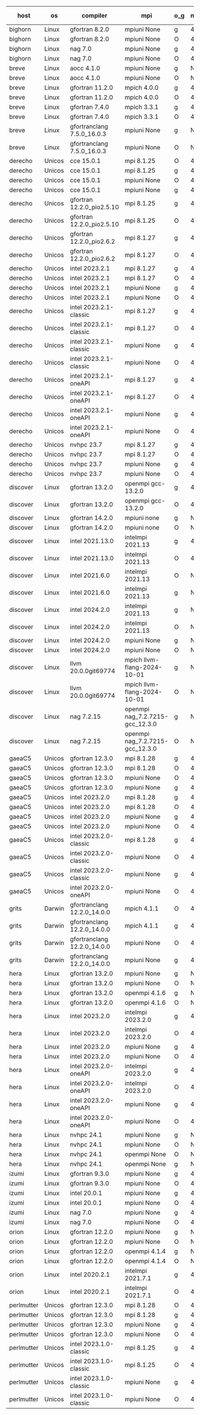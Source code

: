 

| host     | os       | compiler                              | mpi                      | o_g        | netcdf        | build       | u_pass          | u_fail          | s_pass            | s_fail            | e_pass             | e_fail             | nuopc_pass       | nuopc_fail       | artifacts link          |
|----------|----------|---------------------------------------|--------------------------|------------|---------------|-------------|-----------------|-----------------|-------------------|-------------------|--------------------|--------------------|------------------|------------------|-------------------------|
| bighorn | Linux | gfortran 8.2.0 | mpiuni None  | g | 4.6.1  | PASS | 12528 | 0 | 9 | 0 | 42 | 0 | None | None | <a href="https://github.com/esmf-org/esmf-test-artifacts/tree/83bf96fae5123056928b24b6c2e36bdef0e5d0a7/develop/gfortran/8.2.0/g/mpiuni/None" target="_blank">83bf96f</a> | 
| bighorn | Linux | gfortran 8.2.0 | mpiuni None  | O | 4.6.1  | PASS | 12528 | 0 | 9 | 0 | 42 | 0 | None | None | <a href="https://github.com/esmf-org/esmf-test-artifacts/tree/1d99fdcb2c1634ed48fb8f6433d23ba82a876110/develop/gfortran/8.2.0/O/mpiuni/None" target="_blank">1d99fdc</a> | 
| bighorn | Linux | nag 7.0 | mpiuni None  | g | 4.6.1  | PASS | 12528 | 0 | 9 | 0 | 42 | 0 | None | None | <a href="https://github.com/esmf-org/esmf-test-artifacts/tree/6df1f9cdbbc13ed1ad213ab029689fc9737121f7/develop/nag/7.0/g/mpiuni/None" target="_blank">6df1f9c</a> | 
| bighorn | Linux | nag 7.0 | mpiuni None  | O | 4.6.1  | PASS | 12528 | 0 | 9 | 0 | 42 | 0 | None | None | <a href="https://github.com/esmf-org/esmf-test-artifacts/tree/804882cd92a300667988fd20125e7cf5e8d7889d/develop/nag/7.0/O/mpiuni/None" target="_blank">804882c</a> | 
| breve | Linux | aocc 4.1.0 | mpiuni None  | g | None  | PASS | 12502 | 26 | 9 | 0 | 42 | 0 | None | None | <a href="https://github.com/esmf-org/esmf-test-artifacts/tree/2f34dc0c05bc5084470d4320658446e2f9eed5c2/develop/aocc/4.1.0/g/mpiuni/None" target="_blank">2f34dc0</a> | 
| breve | Linux | aocc 4.1.0 | mpiuni None  | O | None  | PASS | 12502 | 26 | 9 | 0 | 42 | 0 | None | None | <a href="https://github.com/esmf-org/esmf-test-artifacts/tree/8a1e6e8cbefe8e0299790cf8776279d5b99d3f99/develop/aocc/4.1.0/O/mpiuni/None" target="_blank">8a1e6e8</a> | 
| breve | Linux | gfortran 11.2.0 | mpich 4.0.0  | g | 4.7.4  | PASS | 14197 | 0 | 51 | 0 | 80 | 0 | 57 | 0 | <a href="https://github.com/esmf-org/esmf-test-artifacts/tree/7cf7dd24eb17f80ca499bd39763a66797042d512/develop/gfortran/11.2.0/g/mpich/4.0.0" target="_blank">7cf7dd2</a> | 
| breve | Linux | gfortran 11.2.0 | mpich 4.0.0  | O | 4.7.4  | PASS | 14197 | 0 | 51 | 0 | 80 | 0 | 57 | 0 | <a href="https://github.com/esmf-org/esmf-test-artifacts/tree/13059e765c8fa43fb2832e83ab7681e650d3ada4/develop/gfortran/11.2.0/O/mpich/4.0.0" target="_blank">13059e7</a> | 
| breve | Linux | gfortran 7.4.0 | mpich 3.3.1  | g | 4.7.4  | PASS | 14197 | 0 | 51 | 0 | 80 | 0 | 57 | 0 | <a href="https://github.com/esmf-org/esmf-test-artifacts/tree/d172228c632b766fa8b3f8937e50a6e9a7e6b743/develop/gfortran/7.4.0/g/mpich/3.3.1" target="_blank">d172228</a> | 
| breve | Linux | gfortran 7.4.0 | mpich 3.3.1  | O | 4.7.4  | PASS | 14197 | 0 | 51 | 0 | 80 | 0 | 57 | 0 | <a href="https://github.com/esmf-org/esmf-test-artifacts/tree/1220f5cacd87bc41efff801da9dc722c49e2bd14/develop/gfortran/7.4.0/O/mpich/3.3.1" target="_blank">1220f5c</a> | 
| breve | Linux | gfortranclang 7.5.0_16.0.3 | mpiuni None  | g | None  | PASS | 12528 | 0 | 9 | 0 | 42 | 0 | None | None | <a href="https://github.com/esmf-org/esmf-test-artifacts/tree/f8e8e2cfdac6b25c02ba1da4b473cece83a1ceed/develop/gfortranclang/7.5.0_16.0.3/g/mpiuni/None" target="_blank">f8e8e2c</a> | 
| breve | Linux | gfortranclang 7.5.0_16.0.3 | mpiuni None  | O | None  | PASS | 12528 | 0 | 9 | 0 | 42 | 0 | None | None | <a href="https://github.com/esmf-org/esmf-test-artifacts/tree/d1b93406ec44bb23a8d453a4f7e5c3846df4a876/develop/gfortranclang/7.5.0_16.0.3/O/mpiuni/None" target="_blank">d1b9340</a> | 
| derecho | Unicos | cce 15.0.1 | mpi 8.1.25  | O | 4.9.2  | PASS | 14119 | 78 | 51 | 0 | 80 | 0 | 57 | 0 | <a href="https://github.com/esmf-org/esmf-test-artifacts/tree/9cdda1999e79ba9b9b09bf21e275a6fead770e9e/develop/cce/15.0.1/O/mpi/8.1.25" target="_blank">9cdda19</a> | 
| derecho | Unicos | cce 15.0.1 | mpi 8.1.25  | g | 4.9.2  | PASS | 13999 | 198 | 51 | 0 | 80 | 0 | 57 | 0 | <a href="https://github.com/esmf-org/esmf-test-artifacts/tree/a222c1e7771e1e02c1f5c996eee9d3c8980e8a15/develop/cce/15.0.1/g/mpi/8.1.25" target="_blank">a222c1e</a> | 
| derecho | Unicos | cce 15.0.1 | mpiuni None  | O | 4.9.2  | PASS | 12293 | 235 | 9 | 0 | 42 | 0 | None | None | <a href="https://github.com/esmf-org/esmf-test-artifacts/tree/fa0dc25442474caa306e7081d7f8c47f201b6275/develop/cce/15.0.1/O/mpiuni/None" target="_blank">fa0dc25</a> | 
| derecho | Unicos | cce 15.0.1 | mpiuni None  | g | 4.9.2  | PASS | 12452 | 76 | 9 | 0 | 42 | 0 | None | None | <a href="https://github.com/esmf-org/esmf-test-artifacts/tree/741b7814e1b68904aa585abb257a5c82a8019e78/develop/cce/15.0.1/g/mpiuni/None" target="_blank">741b781</a> | 
| derecho | Unicos | gfortran 12.2.0_pio2.5.10 | mpi 8.1.25  | g | 4.9.2  | PASS | 14197 | 0 | 51 | 0 | 80 | 0 | 57 | 0 | <a href="https://github.com/esmf-org/esmf-test-artifacts/tree/e627d99d7eb4fbe38046c32bb90429f03969fe71/develop/gfortran/12.2.0_pio2.5.10/g/mpi/8.1.25" target="_blank">e627d99</a> | 
| derecho | Unicos | gfortran 12.2.0_pio2.5.10 | mpi 8.1.25  | O | 4.9.2  | PASS | 14197 | 0 | 51 | 0 | 80 | 0 | 57 | 0 | <a href="https://github.com/esmf-org/esmf-test-artifacts/tree/55161b8b97825bbb429776bd94fd4a7158d7df17/develop/gfortran/12.2.0_pio2.5.10/O/mpi/8.1.25" target="_blank">55161b8</a> | 
| derecho | Unicos | gfortran 12.2.0_pio2.6.2 | mpi 8.1.27  | g | 4.9.2  | PASS | 14197 | 0 | 51 | 0 | 80 | 0 | 57 | 0 | <a href="https://github.com/esmf-org/esmf-test-artifacts/tree/f8d5575715bb6d71623dcf60089a42a81e52be2c/develop/gfortran/12.2.0_pio2.6.2/g/mpi/8.1.27" target="_blank">f8d5575</a> | 
| derecho | Unicos | gfortran 12.2.0_pio2.6.2 | mpi 8.1.27  | O | 4.9.2  | PASS | 14197 | 0 | 51 | 0 | 80 | 0 | 57 | 0 | <a href="https://github.com/esmf-org/esmf-test-artifacts/tree/7f11d035d79d53b82247738482caf2ce32851bce/develop/gfortran/12.2.0_pio2.6.2/O/mpi/8.1.27" target="_blank">7f11d03</a> | 
| derecho | Unicos | intel 2023.2.1 | mpi 8.1.27  | g | 4.9.2  | PASS | 14197 | 0 | 51 | 0 | 80 | 0 | 58 | 0 | <a href="https://github.com/esmf-org/esmf-test-artifacts/tree/990c427fa7cbe54519b98a73c4f70452a53c2952/develop/intel/2023.2.1/g/mpi/8.1.27" target="_blank">990c427</a> | 
| derecho | Unicos | intel 2023.2.1 | mpi 8.1.27  | O | 4.9.2  | PASS | 14197 | 0 | 51 | 0 | 80 | 0 | 58 | 0 | <a href="https://github.com/esmf-org/esmf-test-artifacts/tree/0eca09836c3afe42223fe1ff5de563285dd907a2/develop/intel/2023.2.1/O/mpi/8.1.27" target="_blank">0eca098</a> | 
| derecho | Unicos | intel 2023.2.1 | mpiuni None  | g | 4.9.2  | PASS | 12528 | 0 | 9 | 0 | 42 | 0 | None | None | <a href="https://github.com/esmf-org/esmf-test-artifacts/tree/9c5abf1ba3bf723190c23d6cc2ebfb36629fe7d6/develop/intel/2023.2.1/g/mpiuni/None" target="_blank">9c5abf1</a> | 
| derecho | Unicos | intel 2023.2.1 | mpiuni None  | O | 4.9.2  | PASS | 12528 | 0 | 9 | 0 | 42 | 0 | None | None | <a href="https://github.com/esmf-org/esmf-test-artifacts/tree/2fa863fab8e2e2710840d7522a884bbbcc9244aa/develop/intel/2023.2.1/O/mpiuni/None" target="_blank">2fa863f</a> | 
| derecho | Unicos | intel 2023.2.1-classic | mpi 8.1.27  | g | 4.9.2  | PASS | 14197 | 0 | 51 | 0 | 80 | 0 | 57 | 0 | <a href="https://github.com/esmf-org/esmf-test-artifacts/tree/f37f10ed343b7fad9fd96531dc8ba607479fc2a5/develop/intel/2023.2.1-classic/g/mpi/8.1.27" target="_blank">f37f10e</a> | 
| derecho | Unicos | intel 2023.2.1-classic | mpi 8.1.27  | O | 4.9.2  | PASS | 14197 | 0 | 51 | 0 | 80 | 0 | 57 | 0 | <a href="https://github.com/esmf-org/esmf-test-artifacts/tree/9239abbb2aba5c90c22cb0c44922595b45b2722b/develop/intel/2023.2.1-classic/O/mpi/8.1.27" target="_blank">9239abb</a> | 
| derecho | Unicos | intel 2023.2.1-classic | mpiuni None  | g | 4.9.2  | PASS | 12528 | 0 | 9 | 0 | 42 | 0 | None | None | <a href="https://github.com/esmf-org/esmf-test-artifacts/tree/7e6a6c5b90080a3c3a219ce3cc14bafc2f393896/develop/intel/2023.2.1-classic/g/mpiuni/None" target="_blank">7e6a6c5</a> | 
| derecho | Unicos | intel 2023.2.1-classic | mpiuni None  | O | 4.9.2  | PASS | 12528 | 0 | 9 | 0 | 42 | 0 | None | None | <a href="https://github.com/esmf-org/esmf-test-artifacts/tree/806217312c8dd759d4c8188a95aada2b65a26537/develop/intel/2023.2.1-classic/O/mpiuni/None" target="_blank">8062173</a> | 
| derecho | Unicos | intel 2023.2.1-oneAPI | mpi 8.1.27  | g | 4.9.2  | PASS | 14197 | 0 | 51 | 0 | 80 | 0 | 57 | 0 | <a href="https://github.com/esmf-org/esmf-test-artifacts/tree/c7f847081c2d16cd5650fcfc318e162cb6be13f3/develop/intel/2023.2.1-oneAPI/g/mpi/8.1.27" target="_blank">c7f8470</a> | 
| derecho | Unicos | intel 2023.2.1-oneAPI | mpi 8.1.27  | O | 4.9.2  | PASS | 14197 | 0 | 50 | 1 | 80 | 0 | 57 | 0 | <a href="https://github.com/esmf-org/esmf-test-artifacts/tree/c3ef87c2c6d8df1776c138eacf24820eb4e05a70/develop/intel/2023.2.1-oneAPI/O/mpi/8.1.27" target="_blank">c3ef87c</a> | 
| derecho | Unicos | intel 2023.2.1-oneAPI | mpiuni None  | g | 4.9.2  | PASS | 12528 | 0 | 9 | 0 | 42 | 0 | None | None | <a href="https://github.com/esmf-org/esmf-test-artifacts/tree/e5a2b6a75762a4bf80fc7e4521462a7a8182b87d/develop/intel/2023.2.1-oneAPI/g/mpiuni/None" target="_blank">e5a2b6a</a> | 
| derecho | Unicos | intel 2023.2.1-oneAPI | mpiuni None  | O | 4.9.2  | PASS | 12528 | 0 | 9 | 0 | 42 | 0 | None | None | <a href="https://github.com/esmf-org/esmf-test-artifacts/tree/3a95c5190bc68889db6ef1b40adf0c93cfc912ab/develop/intel/2023.2.1-oneAPI/O/mpiuni/None" target="_blank">3a95c51</a> | 
| derecho | Unicos | nvhpc 23.7 | mpi 8.1.27  | g | 4.9.2  | PASS | 14197 | 0 | 51 | 0 | 80 | 0 | 57 | 0 | <a href="https://github.com/esmf-org/esmf-test-artifacts/tree/0702252d07c5381401d9769fbc369fc579322d08/develop/nvhpc/23.7/g/mpi/8.1.27" target="_blank">0702252</a> | 
| derecho | Unicos | nvhpc 23.7 | mpi 8.1.27  | O | 4.9.2  | PASS | 14197 | 0 | 51 | 0 | 80 | 0 | 57 | 0 | <a href="https://github.com/esmf-org/esmf-test-artifacts/tree/c18699b33f6906489b54a0a8cbca168b41eac23e/develop/nvhpc/23.7/O/mpi/8.1.27" target="_blank">c18699b</a> | 
| derecho | Unicos | nvhpc 23.7 | mpiuni None  | g | 4.9.2  | PASS | 12528 | 0 | 9 | 0 | 42 | 0 | None | None | <a href="https://github.com/esmf-org/esmf-test-artifacts/tree/f3c85ad144024dcca8d92f0551c4c1a86a85180c/develop/nvhpc/23.7/g/mpiuni/None" target="_blank">f3c85ad</a> | 
| derecho | Unicos | nvhpc 23.7 | mpiuni None  | O | 4.9.2  | PASS | 12528 | 0 | 9 | 0 | 42 | 0 | None | None | <a href="https://github.com/esmf-org/esmf-test-artifacts/tree/e6f731d78da5d59e97460c3eab9cfb74d72c92bc/develop/nvhpc/23.7/O/mpiuni/None" target="_blank">e6f731d</a> | 
| discover | Linux | gfortran 13.2.0 | openmpi gcc-13.2.0  | g | 4.9.2  | PASS | 14197 | 0 | 51 | 0 | 80 | 0 | 57 | 0 | <a href="https://github.com/esmf-org/esmf-test-artifacts/tree/24f367ef9a01d7ced8abbc2a2ed29009206c7802/develop/gfortran/13.2.0/g/openmpi/gcc-13.2.0" target="_blank">24f367e</a> | 
| discover | Linux | gfortran 13.2.0 | openmpi gcc-13.2.0  | O | 4.9.2  | PASS | 14197 | 0 | 51 | 0 | 80 | 0 | 57 | 0 | <a href="https://github.com/esmf-org/esmf-test-artifacts/tree/0ad646eea9d622d4593a3ee15ff04530f3cd23b0/develop/gfortran/13.2.0/O/openmpi/gcc-13.2.0" target="_blank">0ad646e</a> | 
| discover | Linux | gfortran 14.2.0 | mpiuni none  | g | None  | PASS | 12528 | 0 | 9 | 0 | 42 | 0 | None | None | <a href="https://github.com/esmf-org/esmf-test-artifacts/tree/a474674896ff69509ffd05a1a2b2075fd562c781/develop/gfortran/14.2.0/g/mpiuni/none" target="_blank">a474674</a> | 
| discover | Linux | gfortran 14.2.0 | mpiuni none  | O | None  | PASS | 12528 | 0 | 9 | 0 | 42 | 0 | None | None | <a href="https://github.com/esmf-org/esmf-test-artifacts/tree/0eb33254bc675c0725f04fe5fd6fa12ae1161d8b/develop/gfortran/14.2.0/O/mpiuni/none" target="_blank">0eb3325</a> | 
| discover | Linux | intel 2021.13.0 | intelmpi 2021.13  | g | 4.9.2  | PASS | 14197 | 0 | 51 | 0 | 80 | 0 | 57 | 0 | <a href="https://github.com/esmf-org/esmf-test-artifacts/tree/1e56885b1f5d4e808a7ad61f73787c0a6376bbb9/develop/intel/2021.13.0/g/intelmpi/2021.13" target="_blank">1e56885</a> | 
| discover | Linux | intel 2021.13.0 | intelmpi 2021.13  | O | 4.9.2  | PASS | 14197 | 0 | 51 | 0 | 80 | 0 | 57 | 0 | <a href="https://github.com/esmf-org/esmf-test-artifacts/tree/64bf6059075c0a696dea340b231ada85867927b4/develop/intel/2021.13.0/O/intelmpi/2021.13" target="_blank">64bf605</a> | 
| discover | Linux | intel 2021.6.0 | intelmpi 2021.13  | O | None  | PASS | 14197 | 0 | 51 | 0 | 80 | 0 | 57 | 0 | <a href="https://github.com/esmf-org/esmf-test-artifacts/tree/be1d9c4236bf48ecaa5357bd49691bee452998b1/develop/intel/2021.6.0/O/intelmpi/2021.13" target="_blank">be1d9c4</a> | 
| discover | Linux | intel 2021.6.0 | intelmpi 2021.13  | g | None  | PASS | 14197 | 0 | 51 | 0 | 80 | 0 | 57 | 0 | <a href="https://github.com/esmf-org/esmf-test-artifacts/tree/55219520f5a025ec2a53ea4e89ccbea68f4e1553/develop/intel/2021.6.0/g/intelmpi/2021.13" target="_blank">5521952</a> | 
| discover | Linux | intel 2024.2.0 | intelmpi 2021.13  | g | None  | PASS | 14195 | 2 | 51 | 0 | 80 | 0 | 57 | 0 | <a href="https://github.com/esmf-org/esmf-test-artifacts/tree/234934fcf9a03cab0c62ad5008bf7ad252a6083d/develop/intel/2024.2.0/g/intelmpi/2021.13" target="_blank">234934f</a> | 
| discover | Linux | intel 2024.2.0 | intelmpi 2021.13  | O | None  | PASS | 14197 | 0 | 51 | 0 | 80 | 0 | 57 | 0 | <a href="https://github.com/esmf-org/esmf-test-artifacts/tree/609d321f8a25196a6919d44cf14ab9c65ca47238/develop/intel/2024.2.0/O/intelmpi/2021.13" target="_blank">609d321</a> | 
| discover | Linux | intel 2024.2.0 | mpiuni None  | g | None  | PASS | 12527 | 1 | 9 | 0 | 42 | 0 | None | None | <a href="https://github.com/esmf-org/esmf-test-artifacts/tree/d0e53a3fb4a28acecca3bcf11a09451264c0f94b/develop/intel/2024.2.0/g/mpiuni/None" target="_blank">d0e53a3</a> | 
| discover | Linux | intel 2024.2.0 | mpiuni None  | O | None  | PASS | 12528 | 0 | 9 | 0 | 42 | 0 | None | None | <a href="https://github.com/esmf-org/esmf-test-artifacts/tree/c8dd90dd35e7d24d1f9c655864c148ca103acb93/develop/intel/2024.2.0/O/mpiuni/None" target="_blank">c8dd90d</a> | 
| discover | Linux | llvm 20.0.0git69774 | mpich llvm-flang-2024-10-01  | g | None  | PASS | 14160 | 37 | 18 | 33 | 76 | 4 | 14 | 43 | <a href="https://github.com/esmf-org/esmf-test-artifacts/tree/c031c8ce6bfd78f7ee73939e122d71a23d83cf16/develop/llvm/20.0.0git69774/g/mpich/llvm-flang-2024-10-01" target="_blank">c031c8c</a> | 
| discover | Linux | llvm 20.0.0git69774 | mpich llvm-flang-2024-10-01  | O | None  | PASS | 14158 | 39 | 18 | 33 | 76 | 4 | 18 | 39 | <a href="https://github.com/esmf-org/esmf-test-artifacts/tree/9d910018598dd56a6cd005c648c47b9fbc60c0bf/develop/llvm/20.0.0git69774/O/mpich/llvm-flang-2024-10-01" target="_blank">9d91001</a> | 
| discover | Linux | nag 7.2.15 | openmpi nag_7.2.7215-gcc_12.3.0  | g | None  | PASS | 14197 | 0 | 51 | 0 | 80 | 0 | 57 | 0 | <a href="https://github.com/esmf-org/esmf-test-artifacts/tree/a126bdd5f80fec683b493116cd9a3c52bb269a9a/develop/nag/7.2.15/g/openmpi/nag_7.2.7215-gcc_12.3.0" target="_blank">a126bdd</a> | 
| discover | Linux | nag 7.2.15 | openmpi nag_7.2.7215-gcc_12.3.0  | O | None  | PASS | 14197 | 0 | 51 | 0 | 80 | 0 | 57 | 0 | <a href="https://github.com/esmf-org/esmf-test-artifacts/tree/b679b99d95901633e178d97c7891c3ee0e38d5d6/develop/nag/7.2.15/O/openmpi/nag_7.2.7215-gcc_12.3.0" target="_blank">b679b99</a> | 
| gaeaC5 | Unicos | gfortran 12.3.0 | mpi 8.1.28  | g | 4.9.0  | PASS | None | None | None | None | None | None | None | None | <a href="https://github.com/esmf-org/esmf-test-artifacts/tree/276a9149d0e618eb8b15fac68495fdaee65e12fb/develop/gfortran/12.3.0/g/mpi/8.1.28" target="_blank">276a914</a> | 
| gaeaC5 | Unicos | gfortran 12.3.0 | mpi 8.1.28  | O | 4.9.0  | PASS | None | None | None | None | None | None | None | None | <a href="https://github.com/esmf-org/esmf-test-artifacts/tree/b500a00734f66eedc2f01e2192c0ea394579cd84/develop/gfortran/12.3.0/O/mpi/8.1.28" target="_blank">b500a00</a> | 
| gaeaC5 | Unicos | gfortran 12.3.0 | mpiuni None  | O | 4.9.0  | PASS | 12528 | 0 | 9 | 0 | 42 | 0 | None | None | <a href="https://github.com/esmf-org/esmf-test-artifacts/tree/ff7ab09003c61232655d95ce43a9de307f96768f/develop/gfortran/12.3.0/O/mpiuni/None" target="_blank">ff7ab09</a> | 
| gaeaC5 | Unicos | gfortran 12.3.0 | mpiuni None  | g | 4.9.0  | PASS | None | None | None | None | None | None | None | None | <a href="https://github.com/esmf-org/esmf-test-artifacts/tree/23264bd39a0c2979e30415eb4ab5da9318a3d43f/develop/gfortran/12.3.0/g/mpiuni/None" target="_blank">23264bd</a> | 
| gaeaC5 | Unicos | intel 2023.2.0 | mpi 8.1.28  | g | 4.9.0  | PASS | 14197 | 0 | 51 | 0 | 80 | 0 | 57 | 0 | <a href="https://github.com/esmf-org/esmf-test-artifacts/tree/1194ded4591167e334ce8431527202c6ec7cfcae/develop/intel/2023.2.0/g/mpi/8.1.28" target="_blank">1194ded</a> | 
| gaeaC5 | Unicos | intel 2023.2.0 | mpi 8.1.28  | O | 4.9.0  | PASS | 14197 | 0 | 51 | 0 | 80 | 0 | 57 | 0 | <a href="https://github.com/esmf-org/esmf-test-artifacts/tree/8b76a1fda910831287abd0dc3722f1665d2f986d/develop/intel/2023.2.0/O/mpi/8.1.28" target="_blank">8b76a1f</a> | 
| gaeaC5 | Unicos | intel 2023.2.0 | mpiuni None  | g | 4.9.0  | PASS | None | None | None | None | None | None | None | None | <a href="https://github.com/esmf-org/esmf-test-artifacts/tree/caab5b2857ff92233fe5450ebeb0ffa3fca09c06/develop/intel/2023.2.0/g/mpiuni/None" target="_blank">caab5b2</a> | 
| gaeaC5 | Unicos | intel 2023.2.0 | mpiuni None  | O | 4.9.0  | PASS | 12528 | 0 | 9 | 0 | 42 | 0 | None | None | <a href="https://github.com/esmf-org/esmf-test-artifacts/tree/6278f385381c7281b234ffb153c4305940bc8f0c/develop/intel/2023.2.0/O/mpiuni/None" target="_blank">6278f38</a> | 
| gaeaC5 | Unicos | intel 2023.2.0-classic | mpi 8.1.28  | g | 4.9.0  | PASS | 14197 | 0 | 51 | 0 | 80 | 0 | 57 | 0 | <a href="https://github.com/esmf-org/esmf-test-artifacts/tree/933b0a81aada21a735d3a10d52738088043ab8f2/develop/intel/2023.2.0-classic/g/mpi/8.1.28" target="_blank">933b0a8</a> | 
| gaeaC5 | Unicos | intel 2023.2.0-classic | mpiuni None  | O | 4.9.0  | PASS | 12528 | 0 | 9 | 0 | 42 | 0 | None | None | <a href="https://github.com/esmf-org/esmf-test-artifacts/tree/1807cefff1ff34501438c13372740eef61b31bca/develop/intel/2023.2.0-classic/O/mpiuni/None" target="_blank">1807cef</a> | 
| gaeaC5 | Unicos | intel 2023.2.0-classic | mpiuni None  | g | 4.9.0  | PASS | None | None | None | None | None | None | None | None | <a href="https://github.com/esmf-org/esmf-test-artifacts/tree/9168c37e7ec4b049e3bd01ceccee75e576390802/develop/intel/2023.2.0-classic/g/mpiuni/None" target="_blank">9168c37</a> | 
| gaeaC5 | Unicos | intel 2023.2.0-oneAPI | mpiuni None  | O | 4.9.0  | PASS | 12528 | 0 | 9 | 0 | 42 | 0 | None | None | <a href="https://github.com/esmf-org/esmf-test-artifacts/tree/32d284cdfe17ad39924722257cc9035c9144864d/develop/intel/2023.2.0-oneAPI/O/mpiuni/None" target="_blank">32d284c</a> | 
| grits | Darwin | gfortranclang 12.2.0_14.0.0 | mpich 4.1.1  | O | 4.9.2  | PASS | 14196 | 1 | 51 | 0 | 80 | 0 | 57 | 0 | <a href="https://github.com/esmf-org/esmf-test-artifacts/tree/dd515b1aaece2ea01f6e160ce4474922fd946907/develop/gfortranclang/12.2.0_14.0.0/O/mpich/4.1.1" target="_blank">dd515b1</a> | 
| grits | Darwin | gfortranclang 12.2.0_14.0.0 | mpich 4.1.1  | g | 4.9.2  | PASS | 14197 | 0 | 51 | 0 | 80 | 0 | 57 | 0 | <a href="https://github.com/esmf-org/esmf-test-artifacts/tree/976138a88e7c6c2d4198f4ced39407b0dd3a8e64/develop/gfortranclang/12.2.0_14.0.0/g/mpich/4.1.1" target="_blank">976138a</a> | 
| grits | Darwin | gfortranclang 12.2.0_14.0.0 | mpiuni None  | O | 4.9.2  | PASS | 12528 | 0 | 9 | 0 | 42 | 0 | None | None | <a href="https://github.com/esmf-org/esmf-test-artifacts/tree/022b8d2315351efe0e67ffa313469d237d6a51e9/develop/gfortranclang/12.2.0_14.0.0/O/mpiuni/None" target="_blank">022b8d2</a> | 
| grits | Darwin | gfortranclang 12.2.0_14.0.0 | mpiuni None  | g | 4.9.2  | PASS | 12528 | 0 | 9 | 0 | 42 | 0 | None | None | <a href="https://github.com/esmf-org/esmf-test-artifacts/tree/06095d4652115c084a48aec9f620e94f0d42ba6e/develop/gfortranclang/12.2.0_14.0.0/g/mpiuni/None" target="_blank">06095d4</a> | 
| hera | Linux | gfortran 13.2.0 | mpiuni None  | g | None  | PASS | 12528 | 0 | 9 | 0 | 42 | 0 | None | None | <a href="https://github.com/esmf-org/esmf-test-artifacts/tree/2153470cdb09758f94c29bb9e014c3cbdb40a870/develop/gfortran/13.2.0/g/mpiuni/None" target="_blank">2153470</a> | 
| hera | Linux | gfortran 13.2.0 | mpiuni None  | O | None  | PASS | 12528 | 0 | 9 | 0 | 42 | 0 | None | None | <a href="https://github.com/esmf-org/esmf-test-artifacts/tree/7ec56e0348492196a9148e157bc865e62db7eec7/develop/gfortran/13.2.0/O/mpiuni/None" target="_blank">7ec56e0</a> | 
| hera | Linux | gfortran 13.2.0 | openmpi 4.1.6  | g | None  | PASS | 14197 | 0 | 51 | 0 | 80 | 0 | 57 | 0 | <a href="https://github.com/esmf-org/esmf-test-artifacts/tree/e49e6d0f86fa3eadaf7ace55b67f7dfeca6b4009/develop/gfortran/13.2.0/g/openmpi/4.1.6" target="_blank">e49e6d0</a> | 
| hera | Linux | gfortran 13.2.0 | openmpi 4.1.6  | O | None  | PASS | 14197 | 0 | 51 | 0 | 80 | 0 | 57 | 0 | <a href="https://github.com/esmf-org/esmf-test-artifacts/tree/ed5b52973e3a5f19fc0a431e9ac55f9fc0f603c7/develop/gfortran/13.2.0/O/openmpi/4.1.6" target="_blank">ed5b529</a> | 
| hera | Linux | intel 2023.2.0 | intelmpi 2023.2.0  | g | 4.7.0  | PASS | None | None | None | None | None | None | None | None | <a href="https://github.com/esmf-org/esmf-test-artifacts/tree/4db6353468ac04f341effbce6962db57cae8e565/develop/intel/2023.2.0/g/intelmpi/2023.2.0" target="_blank">4db6353</a> | 
| hera | Linux | intel 2023.2.0 | intelmpi 2023.2.0  | O | 4.7.0  | PASS | 14196 | 1 | 51 | 0 | 80 | 0 | 57 | 0 | <a href="https://github.com/esmf-org/esmf-test-artifacts/tree/eda727239a89b9f1664a7bdf46f5231f641db713/develop/intel/2023.2.0/O/intelmpi/2023.2.0" target="_blank">eda7272</a> | 
| hera | Linux | intel 2023.2.0 | mpiuni None  | g | 4.7.0  | PASS | 12528 | 0 | 9 | 0 | 42 | 0 | None | None | <a href="https://github.com/esmf-org/esmf-test-artifacts/tree/af05e50474da60c23c3c35d35c3e80901939e322/develop/intel/2023.2.0/g/mpiuni/None" target="_blank">af05e50</a> | 
| hera | Linux | intel 2023.2.0 | mpiuni None  | O | 4.7.0  | PASS | None | None | None | None | None | None | None | None | <a href="https://github.com/esmf-org/esmf-test-artifacts/tree/46075e5f6509c1809895361bd1aaf9f1af8b6d15/develop/intel/2023.2.0/O/mpiuni/None" target="_blank">46075e5</a> | 
| hera | Linux | intel 2023.2.0-oneAPI | intelmpi 2023.2.0  | g | 4.7.0  | PASS | None | None | None | None | None | None | None | None | <a href="https://github.com/esmf-org/esmf-test-artifacts/tree/1b208ab52dd0029457bb095e0575d553ee750642/develop/intel/2023.2.0-oneAPI/g/intelmpi/2023.2.0" target="_blank">1b208ab</a> | 
| hera | Linux | intel 2023.2.0-oneAPI | intelmpi 2023.2.0  | O | 4.7.0  | PASS | 14197 | 0 | 50 | 1 | 80 | 0 | 57 | 0 | <a href="https://github.com/esmf-org/esmf-test-artifacts/tree/3ae85b2951dc6169fb0a99075478dabd470d06e2/develop/intel/2023.2.0-oneAPI/O/intelmpi/2023.2.0" target="_blank">3ae85b2</a> | 
| hera | Linux | intel 2023.2.0-oneAPI | mpiuni None  | g | 4.7.0  | PASS | 12528 | 0 | 9 | 0 | 42 | 0 | None | None | <a href="https://github.com/esmf-org/esmf-test-artifacts/tree/c1024f17c9c9006d8d1a630fd216008dcc63aee0/develop/intel/2023.2.0-oneAPI/g/mpiuni/None" target="_blank">c1024f1</a> | 
| hera | Linux | intel 2023.2.0-oneAPI | mpiuni None  | O | 4.7.0  | PASS | 12528 | 0 | 9 | 0 | 42 | 0 | None | None | <a href="https://github.com/esmf-org/esmf-test-artifacts/tree/31c65dbcd59095ffb8f1873c78ea07c14c6061d3/develop/intel/2023.2.0-oneAPI/O/mpiuni/None" target="_blank">31c65db</a> | 
| hera | Linux | nvhpc 24.1 | mpiuni None  | g | None  | PASS | 12528 | 0 | 9 | 0 | 42 | 0 | None | None | <a href="https://github.com/esmf-org/esmf-test-artifacts/tree/dc806e2be853778eb1d983288809e936b1f3b032/develop/nvhpc/24.1/g/mpiuni/None" target="_blank">dc806e2</a> | 
| hera | Linux | nvhpc 24.1 | mpiuni None  | O | None  | PASS | 12528 | 0 | 9 | 0 | 42 | 0 | None | None | <a href="https://github.com/esmf-org/esmf-test-artifacts/tree/9561265cd7b24742a621e35bb3df0e6811c97c81/develop/nvhpc/24.1/O/mpiuni/None" target="_blank">9561265</a> | 
| hera | Linux | nvhpc 24.1 | openmpi None  | O | None  | PASS | 14197 | 0 | 51 | 0 | 80 | 0 | 57 | 0 | <a href="https://github.com/esmf-org/esmf-test-artifacts/tree/6ccd1597874d051672369d00df4f9c710b1c818f/develop/nvhpc/24.1/O/openmpi/None" target="_blank">6ccd159</a> | 
| hera | Linux | nvhpc 24.1 | openmpi None  | g | None  | PASS | 14197 | 0 | 51 | 0 | 80 | 0 | 57 | 0 | <a href="https://github.com/esmf-org/esmf-test-artifacts/tree/3c7a2eb24fdb9693538a3897339233514ccfd9df/develop/nvhpc/24.1/g/openmpi/None" target="_blank">3c7a2eb</a> | 
| izumi | Linux | gfortran 9.3.0 | mpiuni None  | g | 4.7.4  | PASS | 12528 | 0 | 9 | 0 | 42 | 0 | None | None | <a href="https://github.com/esmf-org/esmf-test-artifacts/tree/408534b7d24d5ced569460fbce61f57d48d2b049/develop/gfortran/9.3.0/g/mpiuni/None" target="_blank">408534b</a> | 
| izumi | Linux | gfortran 9.3.0 | mpiuni None  | O | 4.7.4  | PASS | 12528 | 0 | 9 | 0 | 42 | 0 | None | None | <a href="https://github.com/esmf-org/esmf-test-artifacts/tree/1165f8df3bdef5fa444513c4541a423eadbfa8e4/develop/gfortran/9.3.0/O/mpiuni/None" target="_blank">1165f8d</a> | 
| izumi | Linux | intel 20.0.1 | mpiuni None  | g | 4.7.4  | PASS | 12528 | 0 | 9 | 0 | 42 | 0 | None | None | <a href="https://github.com/esmf-org/esmf-test-artifacts/tree/7ca44e07c34213e9645f6f94eb7e61597971feb1/develop/intel/20.0.1/g/mpiuni/None" target="_blank">7ca44e0</a> | 
| izumi | Linux | intel 20.0.1 | mpiuni None  | O | 4.7.4  | PASS | 12528 | 0 | 9 | 0 | 42 | 0 | None | None | <a href="https://github.com/esmf-org/esmf-test-artifacts/tree/34870a67e55679626109aab2a6e71ad09a19f88c/develop/intel/20.0.1/O/mpiuni/None" target="_blank">34870a6</a> | 
| izumi | Linux | nag 7.0 | mpiuni None  | g | 4.7.4  | PASS | 12528 | 0 | 9 | 0 | 42 | 0 | None | None | <a href="https://github.com/esmf-org/esmf-test-artifacts/tree/8600fca45b3d9fa15c33b19b25df77d55021a69c/develop/nag/7.0/g/mpiuni/None" target="_blank">8600fca</a> | 
| izumi | Linux | nag 7.0 | mpiuni None  | O | 4.7.4  | PASS | 12469 | 59 | 9 | 0 | 42 | 0 | None | None | <a href="https://github.com/esmf-org/esmf-test-artifacts/tree/58eb7fc2c2e9d8f9b1a9e68e76c3de037ec5bce9/develop/nag/7.0/O/mpiuni/None" target="_blank">58eb7fc</a> | 
| orion | Linux | gfortran 12.2.0 | mpiuni None  | g | None  | PASS | 12528 | 0 | 9 | 0 | 42 | 0 | None | None | <a href="https://github.com/esmf-org/esmf-test-artifacts/tree/03d1a53f94f5d4a6510ed9b7dd356203efb9ff14/develop/gfortran/12.2.0/g/mpiuni/None" target="_blank">03d1a53</a> | 
| orion | Linux | gfortran 12.2.0 | mpiuni None  | O | None  | PASS | 12528 | 0 | 9 | 0 | 42 | 0 | None | None | <a href="https://github.com/esmf-org/esmf-test-artifacts/tree/5eb485afc5fc7b2716c69095890579c87cd7e4f8/develop/gfortran/12.2.0/O/mpiuni/None" target="_blank">5eb485a</a> | 
| orion | Linux | gfortran 12.2.0 | openmpi 4.1.4  | g | None  | PASS | 14197 | 0 | 51 | 0 | 80 | 0 | 57 | 0 | <a href="https://github.com/esmf-org/esmf-test-artifacts/tree/832a01cc57af716662e782d02f88119cb7036ea0/develop/gfortran/12.2.0/g/openmpi/4.1.4" target="_blank">832a01c</a> | 
| orion | Linux | gfortran 12.2.0 | openmpi 4.1.4  | O | None  | PASS | 14197 | 0 | 51 | 0 | 80 | 0 | 57 | 0 | <a href="https://github.com/esmf-org/esmf-test-artifacts/tree/e6c28178fcc773313cf6de967c019c865ec4e31c/develop/gfortran/12.2.0/O/openmpi/4.1.4" target="_blank">e6c2817</a> | 
| orion | Linux | intel 2020.2.1 | intelmpi 2021.7.1  | g | 4.9.2  | PASS | 14197 | 0 | 51 | 0 | 80 | 0 | 57 | 0 | <a href="https://github.com/esmf-org/esmf-test-artifacts/tree/904fd2e08a72398feb4aedbfb364fcdc129e4500/develop/intel/2020.2.1/g/intelmpi/2021.7.1" target="_blank">904fd2e</a> | 
| orion | Linux | intel 2020.2.1 | intelmpi 2021.7.1  | O | 4.9.2  | PASS | 14197 | 0 | 51 | 0 | 80 | 0 | 57 | 0 | <a href="https://github.com/esmf-org/esmf-test-artifacts/tree/dff5e9732757b730c84fac56377938e85f50e95b/develop/intel/2020.2.1/O/intelmpi/2021.7.1" target="_blank">dff5e97</a> | 
| perlmutter | Unicos | gfortran 12.3.0 | mpi 8.1.28  | O | 4.9.0  | PASS | None | None | None | None | None | None | None | None | <a href="https://github.com/esmf-org/esmf-test-artifacts/tree/a857ff499fa88996f1c08b563d5211f25d428dc4/develop/gfortran/12.3.0/O/mpi/8.1.28" target="_blank">a857ff4</a> | 
| perlmutter | Unicos | gfortran 12.3.0 | mpi 8.1.28  | g | 4.9.0  | PASS | None | None | None | None | None | None | None | None | <a href="https://github.com/esmf-org/esmf-test-artifacts/tree/67b54fc8f2ac97f6211f375bd0e975be0d462af6/develop/gfortran/12.3.0/g/mpi/8.1.28" target="_blank">67b54fc</a> | 
| perlmutter | Unicos | gfortran 12.3.0 | mpiuni None  | g | 4.9.0  | PASS | 12528 | 0 | 9 | 0 | 42 | 0 | None | None | <a href="https://github.com/esmf-org/esmf-test-artifacts/tree/0ccf3d14530cfca5f93c2fad8e4a4d66c9a320ed/develop/gfortran/12.3.0/g/mpiuni/None" target="_blank">0ccf3d1</a> | 
| perlmutter | Unicos | gfortran 12.3.0 | mpiuni None  | O | 4.9.0  | PASS | 12528 | 0 | 9 | 0 | 42 | 0 | None | None | <a href="https://github.com/esmf-org/esmf-test-artifacts/tree/77420825c91f62919c8a0fe14b1eadf7be818aa0/develop/gfortran/12.3.0/O/mpiuni/None" target="_blank">7742082</a> | 
| perlmutter | Unicos | intel 2023.1.0-classic | mpi 8.1.25  | g | 4.9.0  | PASS | None | None | None | None | None | None | None | None | <a href="https://github.com/esmf-org/esmf-test-artifacts/tree/d815caad0c070998e44a64e46a3de5bd404de904/develop/intel/2023.1.0-classic/g/mpi/8.1.25" target="_blank">d815caa</a> | 
| perlmutter | Unicos | intel 2023.1.0-classic | mpi 8.1.25  | O | 4.9.0  | PASS | None | None | None | None | None | None | None | None | <a href="https://github.com/esmf-org/esmf-test-artifacts/tree/d51da76f98456edc240abec02aa26fe297fec174/develop/intel/2023.1.0-classic/O/mpi/8.1.25" target="_blank">d51da76</a> | 
| perlmutter | Unicos | intel 2023.1.0-classic | mpiuni None  | g | 4.9.0  | PASS | None | None | None | None | None | None | None | None | <a href="https://github.com/esmf-org/esmf-test-artifacts/tree/b56aa485047134d3431169aece3706d2032ef6e6/develop/intel/2023.1.0-classic/g/mpiuni/None" target="_blank">b56aa48</a> | 
| perlmutter | Unicos | intel 2023.1.0-classic | mpiuni None  | O | 4.9.0  | PASS | None | None | None | None | None | None | None | None | <a href="https://github.com/esmf-org/esmf-test-artifacts/tree/3bd965bbee056bb0193386079a8fc0cb90a967d5/develop/intel/2023.1.0-classic/O/mpiuni/None" target="_blank">3bd965b</a> | 
